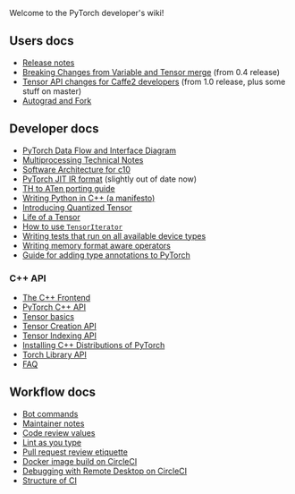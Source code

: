 Welcome to the PyTorch developer's wiki!

## Users docs

* [Release notes](https://github.com/pytorch/pytorch/releases)
* [Breaking Changes from Variable and Tensor merge](Breaking-Changes-from-Variable-and-Tensor-merge) (from 0.4 release)
* [Tensor API changes for Caffe2 developers](Tensor-API-changes-for-Caffe2-developers) (from 1.0 release, plus some stuff on master)
* [Autograd and Fork](Autograd-and-Fork)

## Developer docs

* [PyTorch Data Flow and Interface Diagram](PyTorch-Data-Flow-and-Interface-Diagram)
* [Multiprocessing Technical Notes](Multiprocessing-Technical-Notes)
* [Software Architecture for c10](Software-Architecture-for-c10)
* [PyTorch JIT IR format](PyTorch-IR) (slightly out of date now)
* [TH to ATen porting guide](TH-to-ATen-porting-guide)
* [Writing Python in C++ (a manifesto)](Writing-Python-in-cpp-(a-manifesto))
* [Introducing Quantized Tensor](Introducing-Quantized-Tensor)
* [Life of a Tensor](Life-of-A-Tensor)
* [How to use `TensorIterator`](How-to-use-TensorIterator)
* [Writing tests that run on all available device types](Writing-tests-that-run-on-all-available-device-types)
* [Writing memory format aware operators](Writing-memory-format-aware-operators)
* [Guide for adding type annotations to PyTorch](Guide-for-adding-type-annotations-to-PyTorch)

### C++ API
* [The C++ Frontend](https://github.com/pytorch/pytorch/blob/master/docs/cpp/source/frontend.rst)
* [PyTorch C++ API](https://github.com/pytorch/pytorch/blob/master/docs/cpp/source/index.rst)
* [Tensor basics](https://github.com/pytorch/pytorch/blob/master/docs/cpp/source/notes/tensor_basics.rst)
* [Tensor Creation API](https://github.com/pytorch/pytorch/blob/master/docs/cpp/source/notes/tensor_creation.rst)
* [Tensor Indexing API](https://github.com/pytorch/pytorch/blob/master/docs/cpp/source/notes/tensor_indexing.rst)
* [Installing C++ Distributions of PyTorch](https://github.com/pytorch/pytorch/blob/master/docs/cpp/source/installing.rst)
* [Torch Library API](https://github.com/pytorch/pytorch/blob/master/docs/cpp/source/library.rst)
* [FAQ](https://github.com/pytorch/pytorch/blob/master/docs/cpp/source/notes/faq.rst)

## Workflow docs

* [Bot commands](Bot-commands)
* [Maintainer notes](Maintainer-notes)
* [Code review values](Code-review-values)
* [Lint as you type](Lint-as-you-type)
* [Pull request review etiquette](Pull-request-review-etiquette)
* [Docker image build on CircleCI](Docker-image-build-on-CircleCI)
* [Debugging with Remote Desktop on CircleCI](Debugging-with-Remote-Desktop-on-CircleCI)
* [Structure of CI](https://github.com/pytorch/pytorch/blob/master/.circleci/README.md)